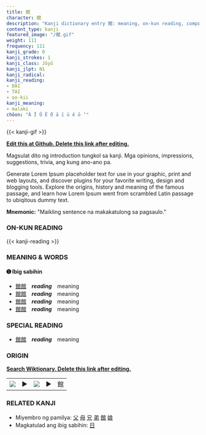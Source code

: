 ```yaml
---
title: 館
character: 館
description: "Kanji dictionary entry 館: meaning, on-kun reading, compounds, origin, related kanji"
content_type: kanji
featured_image: "/館.gif"
weight: 111
frequency: 111
kanji_grade: 0
kanji_strokes: 1
kanji_class: Jōyō
kanji_jlpt: N1
kanji_radical: 
kanji_reading: 
- DAI
- TAI
- oo-kii
kanji_meaning:
- malaki
chōon: "Ā Ī Ū Ē Ō ā ī ū ē ō ’"
---
```

[//]: # (Don't edit the line below. Kanji animated GIF code is automatically generated.)
{{< kanji-gif >}}

[//]: # (Edit below this line.)

**[Edit this at Github. Delete this link after editing.](https://github.com/tim0g/tim/tree/main/content/kanji/館/index.md)**

Magsulat dito ng introduction tungkol sa kanji. Mga opinions, impressions, suggestions, trivia, ang kung ano-ano pa.

Generate Lorem Ipsum placeholder text for use in your graphic, print and web layouts, and discover plugins for your favorite writing, design and blogging tools. Explore the origins, history and meaning of the famous passage, and learn how Lorem Ipsum went from scrambled Latin passage to ubiqitous dummy text.
 
**Mnemonic:** "Maikling sentence na makakatulong sa pagsaulo."

### ON-KUN READING

[//]: # (Don't edit the line below. ON-KUN READING code is automatically generated.)
{{< kanji-reading >}}

### MEANING & WORDS

#### ➊ **Ibig sabihin**
  - [館](../館)[館](../館)　***reading***　meaning
  - [館](../館)[館](../館)　***reading***　meaning
  - [館](../館)[館](../館)　***reading***　meaning
  - [館](../館)[館](../館)　***reading***　meaning

### SPECIAL READING
  - [館](../館)[館](../館)　***reading***　meaning

### ORIGIN

**[Search Wiktionary. Delete this link after editing.](https://wiktionary.org/wiki/館)**
<table class="kanji-table"><tr><td>
<img src="60px-館-bronze.svg.png">
</td><td>▶</td><td>
<img src="60px-館-oracle.svg.png">
</td><td>▶</td>
<td class="kanji-origin">館</td>
</tr></table>

### RELATED KANJI
- Miyembro ng pamilya: [父](../父) [母](../母) [兄](../兄) [弟](../弟) [館](../館) [娘](../娘)
- Magkatulad ang ibig sabihin: [日](../日)
